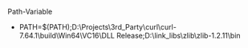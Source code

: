 
Path-Variable
* PATH=$(PATH);D:\Projects\3rd_Party\curl\curl-7.64.1\build\Win64\VC16\DLL Release;D:\link_libs\zlib\zlib-1.2.11\bin